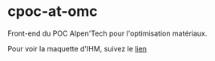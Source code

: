 ﻿# cpoc-at-omc
Front-end du POC Alpen'Tech pour l'optimisation matériaux.

Pour voir la maquette d'IHM, suivez le [lien](./web/index.html)
